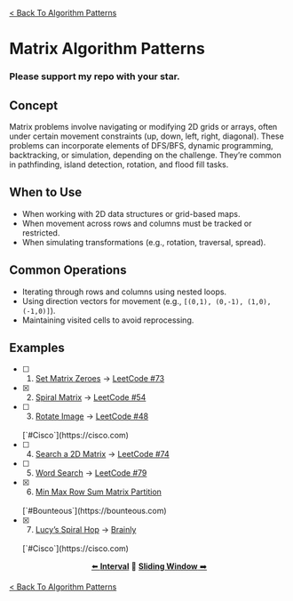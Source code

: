 [< Back To Algorithm Patterns](../../)

# Matrix Algorithm Patterns
### Please support my repo with your star.

## Concept
Matrix problems involve navigating or modifying 2D grids or arrays, often under certain movement constraints (up, down, left, right, diagonal). These problems can incorporate elements of DFS/BFS, dynamic programming, backtracking, or simulation, depending on the challenge. They’re common in pathfinding, island detection, rotation, and flood fill tasks.

## When to Use
- When working with 2D data structures or grid-based maps.
- When movement across rows and columns must be tracked or restricted.
- When simulating transformations (e.g., rotation, traversal, spread).

## Common Operations
- Iterating through rows and columns using nested loops.
- Using direction vectors for movement (e.g., `[(0,1), (0,-1), (1,0), (-1,0)]`).
- Maintaining visited cells to avoid reprocessing.

## Examples
- [ ] 1. [Set Matrix Zeroes]() → [LeetCode #73](https://leetcode.com/problems/set-matrix-zeroes)

- [x] 2. [Spiral Matrix](spiral_matrix/) → [LeetCode #54](https://leetcode.com/problems/spiral-matrix)

- [ ] 3. [Rotate Image]() → [LeetCode #48](https://leetcode.com/problems/rotate-image)
  <br>
  [`#Cisco`](https://cisco.com)

- [ ] 4. [Search a 2D Matrix]() → [LeetCode #74](https://leetcode.com/problems/search-a-2d-matrix)

- [ ] 5. [Word Search]() → [LeetCode #79](https://leetcode.com/problems/word-search)

- [x] 6. [Min Max Row Sum Matrix Partition](min_max_row_sum_matrix_partition/)
  <br>
  [`#Bounteous`](https://bounteous.com)

- [x] 7. [Lucy’s Spiral Hop](lucy_spiral_hop/) → [Brainly](https://brainly.com/question/31047283)
  <br>
  [`#Cisco`](https://cisco.com)

<p align="center">
  <a href="../interval">⬅️ <strong>Interval</strong></a>
  🔸
  <a href="../sliding_window"><strong>Sliding Window</strong> ➡️</a>
</p>

[< Back To Algorithm Patterns](../../)
